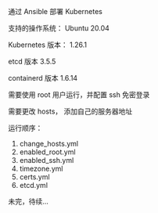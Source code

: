 通过 Ansible 部署 Kubernetes
  

支持的操作系统：
  Ubuntu 20.04

Kubernetes 版本：
  1.26.1

etcd 版本
  3.5.5

containerd 版本
  1.6.14

需要使用 root 用户运行，并配置 ssh 免密登录

需要更改 hosts， 添加自己的服务器地址

运行顺序：
1. change_hosts.yml
2. enabled_root.yml
3. enabled_ssh.yml
4. timezone.yml
5. certs.yml
6. etcd.yml

未完，待续...
